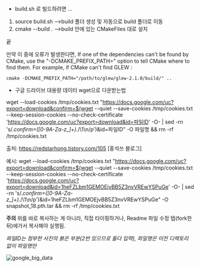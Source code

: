 - build.sh 로 빌드하려면 ...
1) source build.sh
   -->build 폴더 생성 및 자동으로 build 폴더로 이동
2) cmake --build .
   -->build 안에 있는 CMakeFiles 대로 설치

끝

만약 이 중에 오류가 발생한다면, 
If one of the dependencies can't be found by CMake, use the "-DCMAKE_PREFIX_PATH=" option to tell CMake where to find them. For example, if CMake can't find GLEW :
```
cmake -DCMAKE_PREFIX_PATH="/path/to/glew/glew-2.1.0/build/" ..
```



- 구글 드라이브 대용량 데이터 wget으로 다운받는법

wget --load-cookies /tmp/cookies.txt "https://docs.google.com/uc?export=download&confirm=$(wget --quiet --save-cookies /tmp/cookies.txt --keep-session-cookies --no-check-certificate 'https://docs.google.com/uc?export=download&id=파일ID' -O- | sed -rn 's/.*confirm=([0-9A-Za-z_]+).*/\1\n/p')&id=파일ID" -O 파일명 && rm -rf /tmp/cookies.txt

출처: https://redstarhong.tistory.com/105 [홍석쓰 블로그]

예시:
wget --load-cookies /tmp/cookies.txt "https://docs.google.com/uc?export=download&confirm=$(wget --quiet --save-cookies /tmp/cookies.txt --keep-session-cookies --no-check-certificate 'https://docs.google.com/uc?export=download&id=1heFZLbm1GEMOEjvBB5Z3nvVREwYSPuGe' -O- | sed -rn 's/.*confirm=([0-9A-Za-z_]+).*/\1\n/p')&id=1heFZLbm1GEMOEjvBB5Z3nvVREwYSPuGe" -O snapshot_18.pth.tar && rm -rf /tmp/cookies.txt



**주의** 위를 바로 복사하는 게 아니라, 직접 타이핑하거나, Readme 파일 수정 탭(fork한 뒤)에가서 복사해야 실행됨.

*파일ID는 첨부한 사진의 붉은 부분(2번 있으므로 둘다 입력), 파일명은 이전 디렉토리 없이 파일명만*


![google_big_data](https://user-images.githubusercontent.com/54311546/104596424-4e718b00-56b7-11eb-8a4d-e3108647b320.png)




